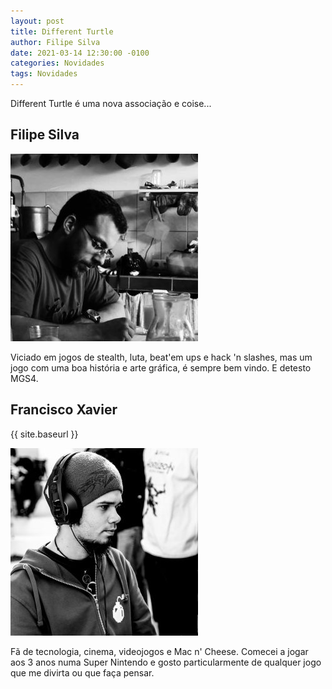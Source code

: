 ```yaml
---
layout: post
title: Different Turtle
author: Filipe Silva
date: 2021-03-14 12:30:00 -0100
categories: Novidades
tags: Novidades
---
```


Different Turtle é uma nova associação e coise...

## Filipe Silva

![Filipe Silva](../assets/img/equipa/filipe_300-300.jpg)

Viciado em jogos de stealth, luta, beat'em ups e hack 'n slashes, mas um jogo com uma boa história e arte gráfica, é sempre bem vindo. E detesto MGS4.

## Francisco Xavier

{{ site.baseurl }}

![Francisco Xavier](../assets/img/equipa/xavier_300-300.jpg)

Fã de tecnologia, cinema, videojogos e Mac n' Cheese. Comecei a jogar aos 3 anos numa Super Nintendo e gosto particularmente de qualquer jogo que me divirta ou que faça pensar.